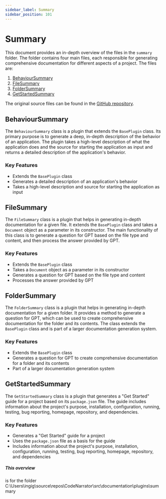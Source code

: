 ```yaml
---
sidebar_label: Summary
sidebar_position: 101
---
```

# Summary

This document provides an in-depth overview of the files in the `summary` folder. The folder contains four main files, each responsible for generating comprehensive documentation for different aspects of a project. The files are:

1. [BehaviourSummary](#behavioursummary)
2. [FileSummary](#filesummary)
3. [FolderSummary](#foldersummary)
4. [GetStartedSummary](#getstartedsummary)

The original source files can be found in the [GitHub repository](https://github.com/).

## BehaviourSummary

The `BehaviourSummary` class is a plugin that extends the `BasePlugin` class. Its primary purpose is to generate a deep, in-depth description of the behavior of an application. The plugin takes a high-level description of what the application does and the source for starting the application as input and returns a detailed description of the application's behavior.

### Key Features

- Extends the `BasePlugin` class
- Generates a detailed description of an application's behavior
- Takes a high-level description and source for starting the application as input

## FileSummary

The `FileSummary` class is a plugin that helps in generating in-depth documentation for a given file. It extends the `BasePlugin` class and takes a `Document` object as a parameter in its constructor. The main functionality of this class is to generate a question for GPT based on the file type and content, and then process the answer provided by GPT.

### Key Features

- Extends the `BasePlugin` class
- Takes a `Document` object as a parameter in its constructor
- Generates a question for GPT based on the file type and content
- Processes the answer provided by GPT

## FolderSummary

The `FolderSummary` class is a plugin that helps in generating in-depth documentation for a given folder. It provides a method to generate a question for GPT, which can be used to create comprehensive documentation for the folder and its contents. The class extends the `BasePlugin` class and is part of a larger documentation generation system.

### Key Features

- Extends the `BasePlugin` class
- Generates a question for GPT to create comprehensive documentation for a folder and its contents
- Part of a larger documentation generation system

## GetStartedSummary

The `GetStartedSummary` class is a plugin that generates a "Get Started" guide for a project based on its `package.json` file. The guide includes information about the project's purpose, installation, configuration, running, testing, bug reporting, homepage, repository, and dependencies.

### Key Features

- Generates a "Get Started" guide for a project
- Uses the `package.json` file as a basis for the guide
- Includes information about the project's purpose, installation, configuration, running, testing, bug reporting, homepage, repository, and dependencies

##### This overview
is for the folder C:\Users\ingig\source\repos\CodeNarrator\src\documentation\plugins\summary